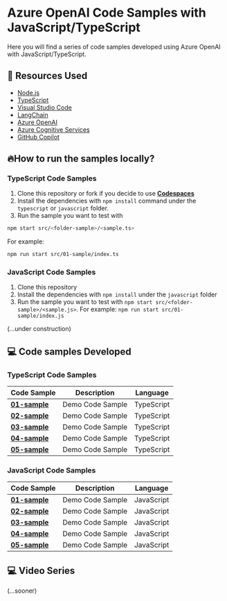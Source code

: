 # Azure OpenAI Code Samples with JavaScript/TypeScript

Here you will find a series of code samples developed using Azure OpenAI with JavaScript/TypeScript.

## 🚀 Resources Used

- [Node.js](https://nodejs.org/en/)
- [TypeScript](https://www.typescriptlang.org/)
- [Visual Studio Code](https://code.visualstudio.com/)
- [LangChain](https://js.langchain.com/docs/get_started/introduction)
- [Azure OpenAI](https://learn.microsoft.com/en-us/azure/ai-services/openai/)
- [Azure Cognitive Services](https://azure.microsoft.com/en-us/services/cognitive-services/)
- [GitHub Copilot](https://github.com/features/copilot)

## 🔥How to run the samples locally?

### TypeScript Code Samples

1. Clone this repository or fork if you decide to use **[Codespaces](https://github.com/features/codespaces)**
2. Install the dependencies with `npm install` command under the `typescript` or `javascript` folder.
3. Run the sample you want to test with

```bash
npm start src/<folder-sample>/<sample.ts>
```

For example:

```bash
npm run start src/01-sample/index.ts
```

### JavaScript Code Samples

1. Clone this repository
2. Install the dependencies with `npm install` under the `javascript` folder
3. Run the sample you want to test with `npm start src/<folder-sample>/<sample.js>`. For example: `npm run start src/01-sample/index.js`

(...under construction)

## 💻 Code samples Developed

### TypeScript Code Samples

| Code Sample                                                                                                                           | Description      | Language   |
| ------------------------------------------------------------------------------------------------------------------------------------- | ---------------- | ---------- |
| **[01-sample](https://github.com/glaucia86/azure-openai-js-code-samples/tree/main/01-azure-openai-samples/typescript/src/01-sample)** | Demo Code Sample | TypeScript |
| **[02-sample](https://github.com/glaucia86/azure-openai-js-code-samples/tree/main/01-azure-openai-samples/typescript/src/02-sample)** | Demo Code Sample | TypeScript |
| **[03-sample](https://github.com/glaucia86/azure-openai-js-code-samples/tree/main/01-azure-openai-samples/typescript/src/03-sample)** | Demo Code Sample | TypeScript |
| **[04-sample](https://github.com/glaucia86/azure-openai-js-code-samples/tree/main/01-azure-openai-samples/typescript/src/04-sample)** | Demo Code Sample | TypeScript |
| **[05-sample](https://github.com/glaucia86/azure-openai-js-code-samples/tree/main/01-azure-openai-samples/typescript/src/05-sample)** | Demo Code Sample | TypeScript |

### JavaScript Code Samples

| Code Sample                                                                                                                           | Description      | Language   |
| ------------------------------------------------------------------------------------------------------------------------------------- | ---------------- | ---------- |
| **[01-sample](https://github.com/glaucia86/azure-openai-js-code-samples/tree/main/01-azure-openai-samples/javascript/src/01-sample)** | Demo Code Sample | JavaScript |
| **[02-sample](https://github.com/glaucia86/azure-openai-js-code-samples/tree/main/01-azure-openai-samples/javascript/src/02-sample)** | Demo Code Sample | JavaScript |
| **[03-sample](https://github.com/glaucia86/azure-openai-js-code-samples/tree/main/01-azure-openai-samples/javascript/src/03-sample)** | Demo Code Sample | JavaScript |
| **[04-sample](https://github.com/glaucia86/azure-openai-js-code-samples/tree/main/01-azure-openai-samples/javascript/src/04-sample)** | Demo Code Sample | JavaScript |
| **[05-sample](https://github.com/glaucia86/azure-openai-js-code-samples/tree/main/01-azure-openai-samples/javascript/src/05-sample)** | Demo Code Sample | JavaScript |

## 💻 Video Series

(...sooner)


